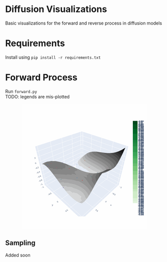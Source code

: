 # Diffusion Visualizations
Basic visualizations for the forward and reverse process in diffusion models

# Requirements
Install using `pip install -r requirements.txt`

# Forward Process
Run `forward.py`  
TODO: legends are mis-plotted
<p align="center">
	<img src="example/demo.gif" width=400>
</p>

## Sampling 
Added soon 